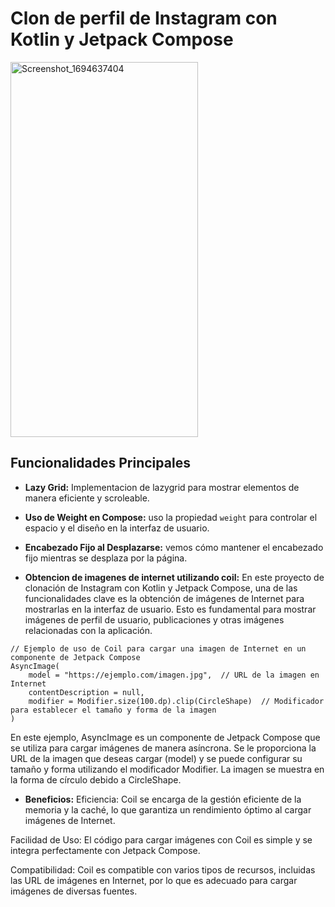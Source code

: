 # Clon de perfil de Instagram con Kotlin y Jetpack Compose

<img src="https://github.com/jamirou/InstagramApp/assets/48457084/ece82091-f3c0-424d-a729-35537c8fa0d4" width="300" height="600" alt="Screenshot_1694637404">



## Funcionalidades Principales

- **Lazy Grid:** Implementacion de lazygrid para mostrar elementos de manera eficiente y scroleable.

- **Uso de Weight en Compose:** uso la propiedad `weight` para controlar el espacio y el diseño en la interfaz de usuario.

- **Encabezado Fijo al Desplazarse:** vemos cómo mantener el encabezado fijo mientras se desplaza por la página.

- **Obtencion de imagenes de internet utilizando coil:** En este proyecto de clonación de Instagram con Kotlin y Jetpack Compose,
  una de las funcionalidades clave es la obtención de imágenes de Internet para mostrarlas en la interfaz de usuario. Esto es fundamental
  para mostrar imágenes de perfil de usuario, publicaciones y otras imágenes relacionadas con la aplicación.
```
// Ejemplo de uso de Coil para cargar una imagen de Internet en un componente de Jetpack Compose
AsyncImage(
    model = "https://ejemplo.com/imagen.jpg",  // URL de la imagen en Internet
    contentDescription = null,
    modifier = Modifier.size(100.dp).clip(CircleShape)  // Modificador para establecer el tamaño y forma de la imagen
)
```
En este ejemplo, AsyncImage es un componente de Jetpack Compose que se utiliza para cargar imágenes de manera asíncrona. 
Se le proporciona la URL de la imagen que deseas cargar (model) y se puede configurar su tamaño y forma utilizando el modificador Modifier. 
La imagen se muestra en la forma de círculo debido a CircleShape.
- **Beneficios:**
Eficiencia: Coil se encarga de la gestión eficiente de la memoria y la caché, lo que garantiza un rendimiento óptimo al cargar imágenes de Internet.

Facilidad de Uso: El código para cargar imágenes con Coil es simple y se integra perfectamente con Jetpack Compose.

Compatibilidad: Coil es compatible con varios tipos de recursos, incluidas las URL de imágenes en Internet, por lo que es adecuado para cargar imágenes de diversas fuentes.
